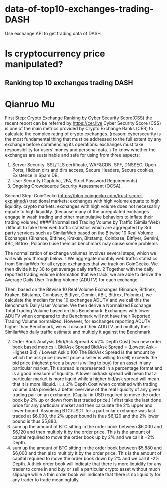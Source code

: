 
# data-of-top10-exchanges-trading-DASH
Use exchange API to get trading data of DASH

# Is cryptocurrency price manipulated?

## Ranking top 10 exchanges trading DASH
# Qianruo Mu
First Step: 
Crypto Exchange Ranking by Cyber Security Score(CSS) 
the recent report can be referred by https://cer.live
Cyber Security Score (CSS) is one of the main metrics provided by Crypto Exchange Ranks (CER) to calculate the complex rating of crypto exchanges. 
(reason: cybersecurity is the most fundamental thing that must be addressed to the full extent by any exchange before commencing its operations: exchanges must take responsibility for users’ money and personal data. )
To know whether the exchanges are sustainable and safe for using from three aspects: 
1)	Server Security 
SSL/TLS certificate, WAF&CDN, SPF, DNSSEC, Open Ports, Hidden dirs and dirs access, Secure Headers, Secure cookies, Existence in Spam DB. 
2)	User Security (Captcha, 2FA, Strict Password Requirements) 
3)	Ongoing Crowdsource Security Assessment (OCSA). 

Second Step:
CoinGecko (https://blog.coingecko.com/trust-score-explained/)
traditional markets: exchanges with high volume equate to high liquidity. crypto markets: exchanges with high volume does not necessarily equate to high liquidity. (because many of the unregulated exchanges engage in wash trading and other manipulative behaviors to inflate their trading volume.)
####1)Normalized Trading Volume by Traffic (SimilarWeb) 
 difficult to fake their web traffic statistics which are aggregated by 3rd party services such as SimilarWeb
based on the Bitwise 10 Real Volume Exchanges (Binance, Bitfinex, Kraken, Bitstamp, Coinbase, Bitflyer, Gemini, itBit, Bittrex, Poloniex) 
use them as benchmark may cause some problems

The normalization of exchange volumes involves several steps, which we will walk you through below:
1	We aggregate monthly web traffic statistics from SimilarWeb for all crypto exchanges that we track on CoinGecko. We then divide it by 30 to get average daily traffic.
2	Together with the daily reported trading volume information that we track, we are able to derive the Average Daily User Trading Volume (ADUTV) for each exchange.

Then, based on the Bitwise 10 Real Volume Exchanges (Binance, Bitfinex, Kraken, Bitstamp, Coinbase, Bitflyer, Gemini, itBit, Bittrex, Poloniex), we calculate the median for the 10 exchanges ADUTV and we call this the Benchmark Daily User Volume. 
We then derive a Normalized Exchange Total Trading Volume based on this Benchmark. Exchanges with lower ADUTV when compared to the Benchmark will not have their Reported Trading Volume normalized. However, for exchanges reporting ADUTV higher than Benchmark, we will discard their ADUTV and multiply their SimilarWeb daily traffic estimate and multiply it against the Benchmark.

2) Order Book Analysis (Bid/Ask Spread & ±2% Depth Cost)
two new order book based metrics 
i.	Bid/Ask Spread 
Bid/Ask Spread = (Lowest Ask – Highest Bid) / Lowest Ask x 100
The Bid/Ask Spread is the amount by which the ask price (lowest price a seller is willing to sell) exceeds the bid price (highest price a buyer is willing to buy) for an asset in any particular market. This spread is represented in a percentage format and is a good measure of liquidity. A lower bid/ask spread will mean that a particular market is more liquid while a higher bid/ask spread will mean that it is more illiquid. 
ii.	± 2% Depth Cost
when combined with trading volume data provides a better overview of the real liquidity of any given trading pair on an exchange. 
(Capital in USD required to move the order book by 2% up or down from last traded price.)
1)first take the last done price for any particular market and then calculate the 2% upper and lower bound. Assuming BTC/USDT for a particular exchange was last traded at $6,000, the 2% upper bound is thus $6,120 and the 2% lower bound is thus $5,880.
2) sum up the amount of BTC sitting in the order book between $6,000 and $6,120 and then multiply it by the order price. This is the amount of capital required to move the order book up by 2% and we call it +2% Depth.
3) sum up the amount of BTC sitting in the order book between $5,880 and $6,000 and then also multiply it by the order price. This is the amount of capital required to move the order book down by 2% and we call it -2% Depth.
A thick order book will indicate that there is more liquidity for any trader to come in and buy or sell a particular crypto asset without much slippage while a thin order book will indicate that there is no liquidity for any trader to trade meaningfully.



